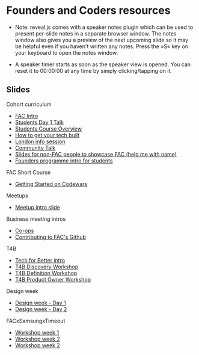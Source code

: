 # Founders and Coders resources

- Note: reveal.js comes with a speaker notes plugin which can be used to present per-slide notes in a separate browser window. The notes window also gives you a preview of the next upcoming slide so it may be helpful even if you haven't written any notes. Press the »S« key on your keyboard to open the notes window.

- A speaker timer starts as soon as the speaker view is opened. You can reset it to 00:00:00 at any time by simply clicking/tapping on it.

## Slides

Cohort curriculum

- [FAC Intro](/slides/fac-intro)
- [Students Day 1 Talk](/slides/students-day-1-talk)
- [Students Course Overview](/slides/course-overview)
- [How to get your tech built](/slides/how-to-get-your-tech-built)
- [London info session](/slides/info-session)
- [Community Talk](/slides/community-talk)
- [Slides for non-FAC people to showcase FAC (help me with name)](slides/arsenal-slides.html)
- [Founders programme intro for students](/slides/founders-programme)

FAC Short Course

- [Getting Started on Codewars](/slides/codewars-intro.html)

Meetups

- [Meetup intro slide](/slides/meetup-slide.html)

Business meeting intros

- [Co-ops](/slides/coops-talk.html)
- [Contributing to FAC's Github](/slides/contributing-to-github.html)

T4B

- [Tech for Better intro](/slides/tfb)
- [T4B Discovery Workshop](/slides/tfb-discovery-workshop.html)
- [T4B Definition Workshop](/slides/tfb-definition-workshop.html)
- [T4B Product Owner Workshop](/slides/tfb-po-workshop.html)

Design week

- [Design week - Day 1](/slides/design-week-monday.html)
- [Design week - Day 2](/slides/design-week-tuesday.html)

FACxSamsungxTimeout

- [Workshop week 1](/slides/fac-samsung-slides-1.html)
- [Workshop week 2](/slides/fac-samsung-slides-2.html)
- [Workshop week 2](/slides/fac-samsung-slides-3.html)
